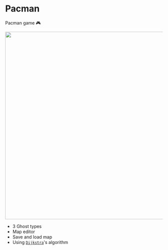 # Pacman
Pacman game :video_game:

<img src="https://cdn.pbrd.co/images/24JPfFAI.png" width="600">


- 3 Ghost types
- Map editor 
- Save and load map 
- Using [`Dijkstra`](https://en.wikipedia.org/wiki/Dijkstra's_algorithm)'s algorithm
